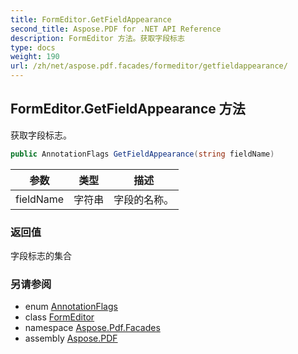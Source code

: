 ```yaml
---
title: FormEditor.GetFieldAppearance
second_title: Aspose.PDF for .NET API Reference
description: FormEditor 方法。获取字段标志
type: docs
weight: 190
url: /zh/net/aspose.pdf.facades/formeditor/getfieldappearance/
---
```

## FormEditor.GetFieldAppearance 方法

获取字段标志。

```csharp
public AnnotationFlags GetFieldAppearance(string fieldName)
```

| 参数 | 类型 | 描述 |
| --- | --- | --- |
| fieldName | 字符串 | 字段的名称。 |

### 返回值

字段标志的集合

### 另请参阅

* enum [AnnotationFlags](../../../aspose.pdf.annotations/annotationflags/)
* class [FormEditor](../)
* namespace [Aspose.Pdf.Facades](../../../aspose.pdf.facades/)
* assembly [Aspose.PDF](../../../)